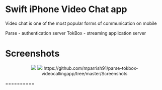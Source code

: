 # Swift iPhone Video Chat app

Video chat is one of the most popular forms of communication on mobile

Parse - authentication server
TokBox - streaming application server


Screenshots
==========

<p align="center">
  <img src ="https://raw.githubusercontent.com/mparrish91/parse-tokbox-videocallingapp/tree/master/Screenshots/screenshot1.PNG" />
  <img src ="https://raw.githubusercontent.com/mparrish91/parse-tokbox-videocallingapp/tree/master/Screenshots/screenshot.PNG" />
  https://github.com/mparrish91/parse-tokbox-videocallingapp/tree/master/Screenshots

</p>



==========
